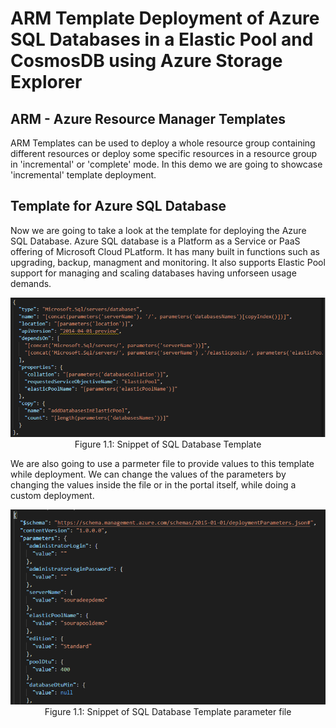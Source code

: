 # ARM Template Deployment of Azure SQL Databases in a Elastic Pool and CosmosDB using Azure Storage Explorer

## ARM - Azure Resource Manager Templates
ARM Templates can be used to deploy a whole resource group containing different resources or deploy some specific resources in a resource group in 'incremental' or 'complete' mode. In this demo we are going to showcase 'incremental' template deployment. 

## Template for Azure SQL Database
Now we are going to take a look at the template for deploying the Azure SQL Database. Azure SQL database is a Platform as a Service or PaaS offering of Microsoft Cloud PLatform. It has many built in functions such as upgrading, backup, managment and monitoring. It also supports Elastic Pool support for managing and scaling databases having unforseen usage demands.

<p align="center">
<img src="./Figures/tempsnippet.png"></br>
Figure 1.1: Snippet of SQL Database Template 
</p>

We are also going to use a parmeter file to provide values to this template while deployment. We can change the values of the parameters by changing the values inside the file or in the portal itself, while doing a custom deployment. 

<p align="center">
<img src="./Figures/paramsnippet.png"></br>
Figure 1.1: Snippet of SQL Database Template parameter file 
</p>

